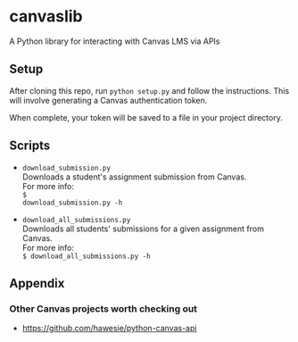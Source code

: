 # canvaslib
A Python library for interacting with Canvas LMS via APIs

## Setup
After cloning this repo, run `python setup.py` and follow the instructions.  This will involve generating a Canvas authentication token.

When complete, your token will be saved to a file in your project directory.

## Scripts
* `download_submission.py`</br>
Downloads a student's assignment submission from Canvas.</br>
For more info:</br>
<code>$ download_submission.py -h</code>

* `download_all_submissions.py`</br>
Downloads all students' submissions for a given assignment from Canvas.</br>
For more info:</br>
<code>$ download_all_submissions.py -h</code>

## Appendix
### Other Canvas projects worth checking out
* https://github.com/hawesie/python-canvas-api
